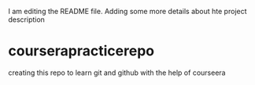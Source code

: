 I am editing the README file. Adding some more details about hte project description 
# courserapracticerepo
creating this repo to learn git and github with the help of courseera
